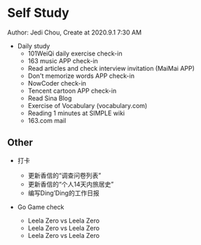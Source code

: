 # Self Study

Author: Jedi Chou, Create at 2020.9.1 7:30 AM

* Daily study
  * 101WeiQi daily exercise check-in
  * 163 music APP check-in
  * Read articles and check interview invitation (MaiMai APP)
  * Don't memorize words APP check-in
  * NowCoder check-in
  * Tencent cartoon APP check-in
  * Read Sina Blog
  * Exercise of Vocabulary (vocabulary.com)
  * Reading 1 minutes at SIMPLE wiki
  * 163.com mail

## Other

* 打卡
  * 更新香信的“调查问卷列表”
  * 更新香信的“个人14天内旅居史”
  * 编写Ding’Ding的工作日报

* Go Game check
  * Leela Zero vs Leela Zero
  * Leela Zero vs Leela Zero
  * Leela Zero vs Leela Zero
